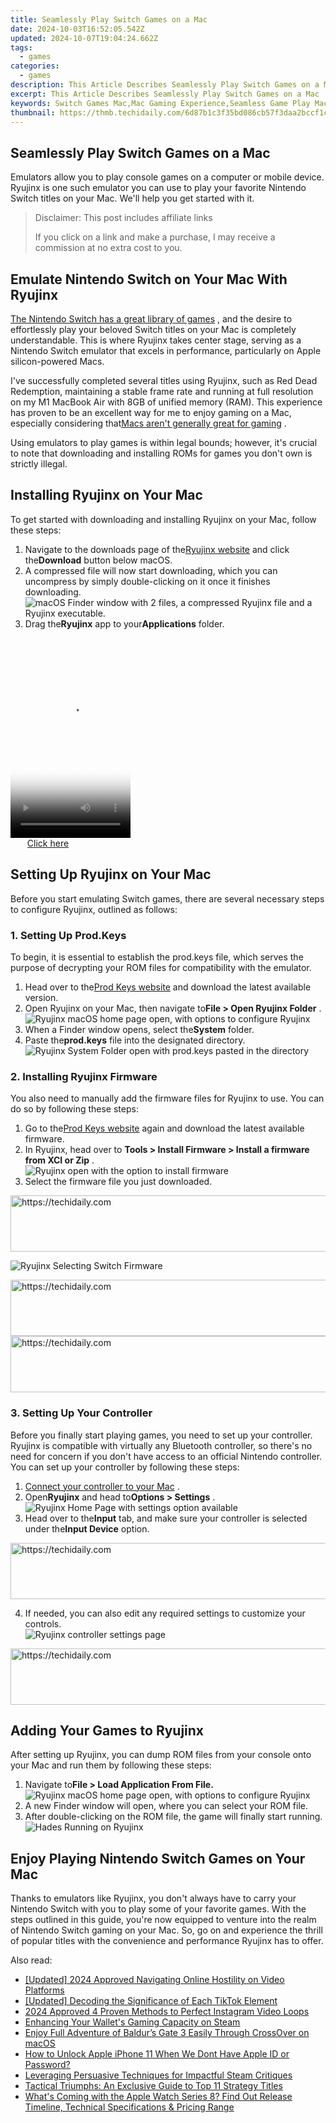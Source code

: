 ```yaml
---
title: Seamlessly Play Switch Games on a Mac
date: 2024-10-03T16:52:05.542Z
updated: 2024-10-07T19:04:24.662Z
tags:
  - games
categories:
  - games
description: This Article Describes Seamlessly Play Switch Games on a Mac
excerpt: This Article Describes Seamlessly Play Switch Games on a Mac
keywords: Switch Games Mac,Mac Gaming Experience,Seamless Game Play Mac,Play Switch Games Easily,Mac and Nintendo Switch,Gaming on a Mac,Cross-Platform Gameplay Mac
thumbnail: https://thmb.techidaily.com/6d87b1c3f35bd086cb57f3daa2bccf1c889bbcea516bdcb3d44c7df48b1c3e3d.jpg
---
```


## Seamlessly Play Switch Games on a Mac

 Emulators allow you to play console games on a computer or mobile device. Ryujinx is one such emulator you can use to play your favorite Nintendo Switch titles on your Mac. We'll help you get started with it.

>  Disclaimer: This post includes affiliate links
>
>  If you click on a link and make a purchase, I may receive a commission at no extra cost to you.
>

## Emulate Nintendo Switch on Your Mac With Ryujinx

[The Nintendo Switch has a great library of games](https://www.makeuseof.com/tag/best-nintendo-switch-games/) , and the desire to effortlessly play your beloved Switch titles on your Mac is completely understandable. This is where Ryujinx takes center stage, serving as a Nintendo Switch emulator that excels in performance, particularly on Apple silicon-powered Macs.

 I've successfully completed several titles using Ryujinx, such as Red Dead Redemption, maintaining a stable frame rate and running at full resolution on my M1 MacBook Air with 8GB of unified memory (RAM). This experience has proven to be an excellent way for me to enjoy gaming on a Mac, especially considering that[Macs aren't generally great for gaming](https://www.makeuseof.com/reasons-why-macs-arent-great-for-gaming/) .

 Using emulators to play games is within legal bounds; however, it's crucial to note that downloading and installing ROMs for games you don't own is strictly illegal.

## Installing Ryujinx on Your Mac

 To get started with downloading and installing Ryujinx on your Mac, follow these steps:

1. Navigate to the downloads page of the[Ryujinx website](https://ryujinx.org/download) and click the**Download** button below macOS.
2. A compressed file will now start downloading, which you can uncompress by simply double-clicking on it once it finishes downloading.  
![macOS Finder window with 2 files, a compressed Ryujinx file and a Ryujinx executable.](https://static1.makeuseofimages.com/wordpress/wp-content/uploads/2023/11/ryujunx-macos-files.jpg)
3. Drag the**Ryujinx** app to your**Applications** folder.

<!-- affiliate ads begin -->
<span id="1702748">
					<video width="192" height="320" style="cursor:pointer"
           poster="//a.impactradius-go.com/display-clicktoplayimage/1702748.png"
           onclick="if(!this.playClicked){this.play();this.setAttribute('controls',true);this.playClicked=true;}">
	   <source src="//a.impactradius-go.com/display-ad/18544-1702748">
	   <img src="//a.impactradius-go.com/display-clicktoplayimage/1702748.png" style="border: none; height: 100%; width: 100%; object-fit: contain">
	</video>
	<div style="width:120px;text-align:center"><a href="javascript:window.open(decodeURIComponent('https%3A%2F%2Ftwopages.pxf.io%2Fc%2F5597632%2F1702748%2F18544'), '_blank');void(0);">Click here</a></div>
</span>
<img height="0" width="0" src="https://imp.pxf.io/i/5597632/1702748/18544" style="position:absolute;visibility:hidden;" border="0" />
<!-- affiliate ads end -->

## Setting Up Ryujinx on Your Mac

 Before you start emulating Switch games, there are several necessary steps to configure Ryujinx, outlined as follows:

### 1\. Setting Up Prod.Keys

 To begin, it is essential to establish the prod.keys file, which serves the purpose of decrypting your ROM files for compatibility with the emulator.

1. Head over to the[Prod Keys website](https://prodkeys.net/ryujinx-prod-keys/) and download the latest available version.
2. Open Ryujinx on your Mac, then navigate to**File > Open Ryujinx Folder** .  
![Ryujinx macOS home page open, with options to configure Ryujinx](https://static1.makeuseofimages.com/wordpress/wp-content/uploads/2023/11/ryujinx-macos-home-page.jpg)
3. When a Finder window opens, select the**System** folder.
4. Paste the**prod.keys** file into the designated directory.  
![Ryujinx System Folder open with prod.keys pasted in the directory](https://static1.makeuseofimages.com/wordpress/wp-content/uploads/2023/11/ryujinx-system-files.jpg)

### 2\. Installing Ryujinx Firmware

 You also need to manually add the firmware files for Ryujinx to use. You can do so by following these steps:

1. Go to the[Prod Keys website](https://prodkeys.net/ryujinx-firmware/) again and download the latest available firmware.
2. In Ryujinx, head over to **Tools > Install Firmware > Install a firmware from XCI or Zip** .  
![Ryujinx open with the option to install firmware](https://static1.makeuseofimages.com/wordpress/wp-content/uploads/2023/11/ryujinx-install-firmware-option.jpg)
3. Select the firmware file you just downloaded.  

<!-- affiliate ads begin -->
<a href="https://ephamedtechinc.pxf.io/c/5597632/2130530/26400" target="_top" id="2130530">
  <img src="//a.impactradius-go.com/display-ad/26400-2130530" border="0" alt="https://techidaily.com" width="728" height="90"/>
</a>
<img height="0" width="0" src="https://ephamedtechinc.pxf.io/i/5597632/2130530/26400" style="position:absolute;visibility:hidden;" border="0" />
<!-- affiliate ads end -->

![Ryujinx Selecting Switch Firmware](https://static1.makeuseofimages.com/wordpress/wp-content/uploads/2023/11/ryujinx-selecting-switch-firmware.jpg)

<!-- affiliate ads begin -->
<a href="https://appsumo.8odi.net/c/5597632/2094415/7443" target="_top" id="2094415">
  <img src="//a.impactradius-go.com/display-ad/7443-2094415" border="0" alt="https://techidaily.com" width="728" height="90"/>
</a>
<img height="0" width="0" src="https://appsumo.8odi.net/i/5597632/2094415/7443" style="position:absolute;visibility:hidden;" border="0" />
<!-- affiliate ads end -->

<!-- affiliate ads begin -->
<a href="https://aligracehair.sjv.io/c/5597632/1997648/19272" target="_top" id="1997648">
  <img src="//a.impactradius-go.com/display-ad/19272-1997648" border="0" alt="https://techidaily.com" width="728" height="90"/>
</a>
<img height="0" width="0" src="https://aligracehair.sjv.io/i/5597632/1997648/19272" style="position:absolute;visibility:hidden;" border="0" />
<!-- affiliate ads end -->

### 3\. Setting Up Your Controller

 Before you finally start playing games, you need to set up your controller. Ryujinx is compatible with virtually any Bluetooth controller, so there's no need for concern if you don't have access to an official Nintendo controller. You can set up your controller by following these steps:

1. [Connect your controller to your Mac](https://www.makeuseof.com/how-to-use-ps5-dualsense-controller-with-mac/) .
2. Open**Ryujinx** and head to**Options > Settings** .  
![Ryujinx Home Page with settings option available](https://static1.makeuseofimages.com/wordpress/wp-content/uploads/2023/11/ryujinx-settings-option.jpg)
3. Head over to the**Input** tab, and make sure your controller is selected under the**Input Device** option.

<!-- affiliate ads begin -->
<a href="https://appsumo.8odi.net/c/5597632/2068417/7443" target="_top" id="2068417">
  <img src="//a.impactradius-go.com/display-ad/7443-2068417" border="0" alt="https://techidaily.com" width="728" height="90"/>
</a>
<img height="0" width="0" src="https://appsumo.8odi.net/i/5597632/2068417/7443" style="position:absolute;visibility:hidden;" border="0" />
<!-- affiliate ads end -->

4. If needed, you can also edit any required settings to customize your controls.  
![Ryujinx controller settings page](https://static1.makeuseofimages.com/wordpress/wp-content/uploads/2023/11/ryujinx-controller-settings.jpg)

<!-- affiliate ads begin -->
<a href="https://bluettius.sjv.io/c/5597632/2139115/17108" target="_top" id="2139115">
  <img src="//a.impactradius-go.com/display-ad/17108-2139115" border="0" alt="https://techidaily.com" width="728" height="90"/>
</a>
<img height="0" width="0" src="https://bluettius.sjv.io/i/5597632/2139115/17108" style="position:absolute;visibility:hidden;" border="0" />
<!-- affiliate ads end -->

## Adding Your Games to Ryujinx

 After setting up Ryujinx, you can dump ROM files from your console onto your Mac and run them by following these steps:

1. Navigate to**File > Load Application From File.**  
![Ryujinx macOS home page open, with options to configure Ryujinx](https://static1.makeuseofimages.com/wordpress/wp-content/uploads/2023/11/ryujinx-macos-home-page.jpg)
2. A new Finder window will open, where you can select your ROM file.
3. After double-clicking on the ROM file, the game will finally start running.  
![Hades Running on Ryujinx](https://static1.makeuseofimages.com/wordpress/wp-content/uploads/2023/11/hades-running-on-ryujinx.jpg)

## Enjoy Playing Nintendo Switch Games on Your Mac

 Thanks to emulators like Ryujinx, you don't always have to carry your Nintendo Switch with you to play some of your favorite games. With the steps outlined in this guide, you're now equipped to venture into the realm of Nintendo Switch gaming on your Mac. So, go on and experience the thrill of popular titles with the convenience and performance Ryujinx has to offer.

<ins class="adsbygoogle"
     style="display:block"
     data-ad-format="autorelaxed"
     data-ad-client="ca-pub-7571918770474297"
     data-ad-slot="1223367746"></ins>

<ins class="adsbygoogle"
     style="display:block"
     data-ad-client="ca-pub-7571918770474297"
     data-ad-slot="8358498916"
     data-ad-format="auto"
     data-full-width-responsive="true"></ins>

<span class="atpl-alsoreadstyle">Also read:</span>
<div><ul>
<li><a href="https://youtube-lab.techidaily.com/ed-2024-approved-navigating-online-hostility-on-video-platforms/"><u>[Updated] 2024 Approved Navigating Online Hostility on Video Platforms</u></a></li>
<li><a href="https://tiktok-videos.techidaily.com/updated-decoding-the-significance-of-each-tiktok-element/"><u>[Updated] Decoding the Significance of Each TikTok Element</u></a></li>
<li><a href="https://instagram-videos.techidaily.com/2024-approved-4-proven-methods-to-perfect-instagram-video-loops/"><u>2024 Approved 4 Proven Methods to Perfect Instagram Video Loops</u></a></li>
<li><a href="https://games-able.techidaily.com/enhancing-your-wallets-gaming-capacity-on-steam/"><u>Enhancing Your Wallet's Gaming Capacity on Steam</u></a></li>
<li><a href="https://games-able.techidaily.com/enjoy-full-adventure-of-baldurs-gate-3-easily-through-crossover-on-macos/"><u>Enjoy Full Adventure of Baldur’s Gate 3 Easily Through CrossOver on macOS</u></a></li>
<li><a href="https://apple-account.techidaily.com/how-to-unlock-apple-iphone-11-when-we-dont-have-apple-id-or-password-by-drfone-ios/"><u>How to Unlock Apple iPhone 11 When We Dont Have Apple ID or Password?</u></a></li>
<li><a href="https://games-able.techidaily.com/leveraging-persuasive-techniques-for-impactful-steam-critiques/"><u>Leveraging Persuasive Techniques for Impactful Steam Critiques</u></a></li>
<li><a href="https://games-able.techidaily.com/tactical-triumphs-an-exclusive-guide-to-top-11-strategy-titles/"><u>Tactical Triumphs: An Exclusive Guide to Top 11 Strategy Titles</u></a></li>
<li><a href="https://tech-recovery.techidaily.com/whats-coming-with-the-apple-watch-series-8-find-out-release-timeline-technical-specifications-and-pricing-range/"><u>What's Coming with the Apple Watch Series 8? Find Out Release Timeline, Technical Specifications & Pricing Range</u></a></li>
</ul></div>

